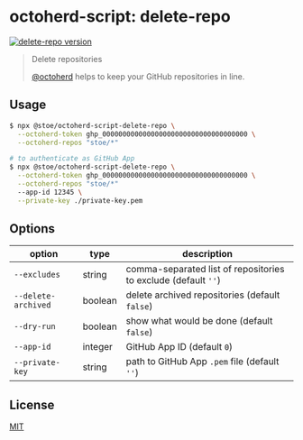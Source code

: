# octoherd-script: delete-repo

[![delete-repo version](https://img.shields.io/github/package-json/v/stoe/octoherd-scripts?filename=scripts%2Fdelete-repo%2Fpackage.json)](https://github.com/stoe/octoherd-scripts/pkgs/npm/octoherd-script-delete-repo)

> Delete repositories
>
> [@octoherd](https://github.com/octoherd/) helps to keep your GitHub repositories in line.

## Usage

```sh
$ npx @stoe/octoherd-script-delete-repo \
  --octoherd-token ghp_000000000000000000000000000000000000 \
  --octoherd-repos "stoe/*"
```

```sh
# to authenticate as GitHub App
$ npx @stoe/octoherd-script-delete-repo \
  --octoherd-token ghp_000000000000000000000000000000000000 \
  --octoherd-repos "stoe/*"
  --app-id 12345 \
  --private-key ./private-key.pem
```

## Options

| option              | type    | description                                                    |
| ------------------- | ------- | -------------------------------------------------------------- |
| `--excludes`        | string  | comma-separated list of repositories to exclude (default `''`) |
| `--delete-archived` | boolean | delete archived repositories (default `false`)                 |
| `--dry-run`         | boolean | show what would be done (default `false`)                      |
| `--app-id`          | integer | GitHub App ID (default `0`)                                    |
| `--private-key`     | string  | path to GitHub App `.pem` file (default `''`)                  |

## License

[MIT](license)

